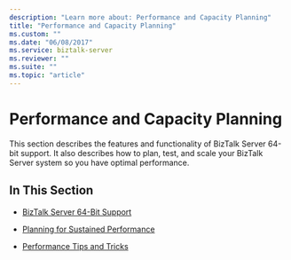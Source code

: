 ```yaml
---
description: "Learn more about: Performance and Capacity Planning"
title: "Performance and Capacity Planning"
ms.custom: ""
ms.date: "06/08/2017"
ms.service: biztalk-server
ms.reviewer: ""
ms.suite: ""
ms.topic: "article"
---
```

# Performance and Capacity Planning
This section describes the features and functionality of BizTalk Server 64-bit support. It also describes how to plan, test, and scale your BizTalk Server system so you have optimal performance.  
  
## In This Section  
  
-   [BizTalk Server 64-Bit Support](../core/biztalk-server-64-bit-support2.md)  
  
-   [Planning for Sustained Performance](../core/planning-for-sustained-performance.md)  
  
-   [Performance Tips and Tricks](../core/performance-tips-and-tricks.md)
